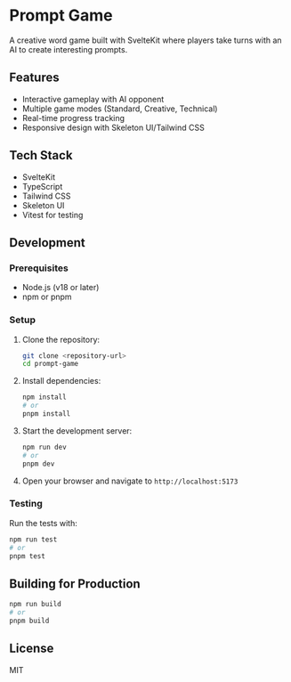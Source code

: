 # Prompt Game

A creative word game built with SvelteKit where players take turns with an AI to create interesting prompts.

## Features

- Interactive gameplay with AI opponent
- Multiple game modes (Standard, Creative, Technical)
- Real-time progress tracking
- Responsive design with Skeleton UI/Tailwind CSS

## Tech Stack

- SvelteKit
- TypeScript
- Tailwind CSS
- Skeleton UI
- Vitest for testing

## Development

### Prerequisites

- Node.js (v18 or later)
- npm or pnpm

### Setup

1. Clone the repository:
   ```bash
   git clone <repository-url>
   cd prompt-game
   ```

2. Install dependencies:
   ```bash
   npm install
   # or
   pnpm install
   ```

3. Start the development server:
   ```bash
   npm run dev
   # or
   pnpm dev
   ```

4. Open your browser and navigate to `http://localhost:5173`

### Testing

Run the tests with:

```bash
npm run test
# or
pnpm test
```

## Building for Production

```bash
npm run build
# or
pnpm build
```

## License

MIT
